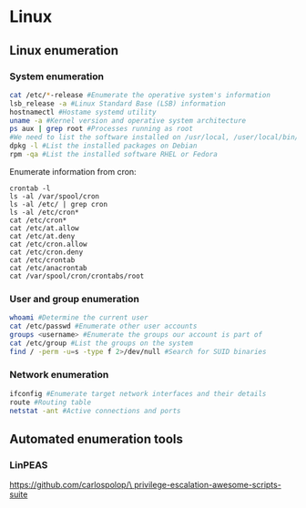 # Linux

## Linux enumeration

### System enumeration

```bash
cat /etc/*-release #Enumerate the operative system's information
lsb_release -a #Linux Standard Base (LSB) information
hostnamectl #Hostame systemd utility
uname -a #Kernel version and operative system architecture
ps aux | grep root #Processes running as root
#We need to list the software installed on /usr/local, /user/local/bin/, /opt/, /var, /usr/arc
dpkg -l #List the installed packages on Debian
rpm -qa #List the installed software RHEL or Fedora
```

Enumerate information from cron:

```
crontab -l
ls -al /var/spool/cron
ls -al /etc/ | grep cron
ls -al /etc/cron*
cat /etc/cron*
cat /etc/at.allow
cat /etc/at.deny
cat /etc/cron.allow
cat /etc/cron.deny
cat /etc/crontab
cat /etc/anacrontab
cat /var/spool/cron/crontabs/root
```

### User and group enumeration

```bash
whoami #Determine the current user
cat /etc/passwd #Enumerate other user accounts
groups <username> #Enumerate the groups our account is part of
cat /etc/group #List the groups on the system
find / -perm -u=s -type f 2>/dev/null #Search for SUID binaries 
```

### Network enumeration

```bash
ifconfig #Enumerate target network interfaces and their details
route #Routing table
netstat -ant #Active connections and ports
```

## Automated enumeration tools

### LinPEAS

[https://github.com/carlospolop/\
privilege-escalation-awesome-scripts-suite](https://github.com/carlospolop/privilege-escalation-awesome-scripts-suite)
